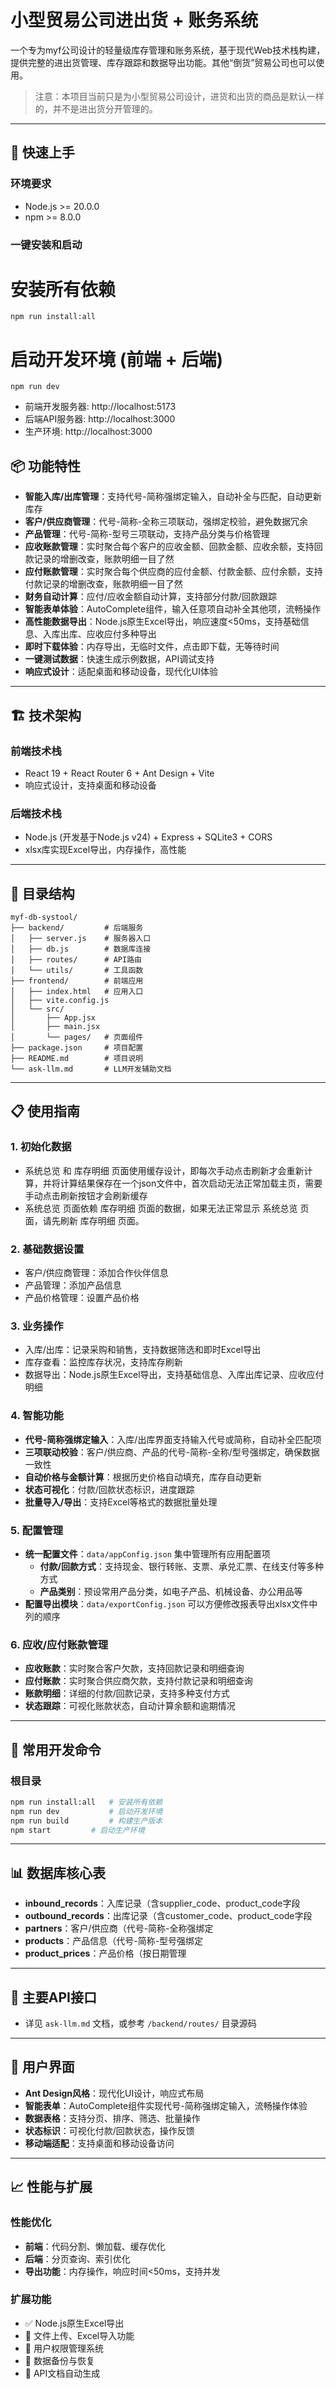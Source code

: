 # 小型贸易公司进出货 + 账务系统

一个专为myf公司设计的轻量级库存管理和账务系统，基于现代Web技术栈构建，提供完整的进出货管理、库存跟踪和数据导出功能。其他“倒货”贸易公司也可以使用。

> 注意：本项目当前只是为小型贸易公司设计，进货和出货的商品是默认一样的，并不是进出货分开管理的。

---

## 🚀 快速上手

### 环境要求
- Node.js >= 20.0.0
- npm >= 8.0.0

### 一键安装和启动
# 安装所有依赖
```
npm run install:all
```

# 启动开发环境 (前端 + 后端)
```
npm run dev
```

- 前端开发服务器: http://localhost:5173
- 后端API服务器: http://localhost:3000
- 生产环境: http://localhost:3000


## 📦 功能特性

- **智能入库/出库管理**：支持代号-简称强绑定输入，自动补全与匹配，自动更新库存
- **客户/供应商管理**：代号-简称-全称三项联动，强绑定校验，避免数据冗余
- **产品管理**：代号-简称-型号三项联动，支持产品分类与价格管理
- **应收账款管理**：实时聚合每个客户的应收金额、回款金额、应收余额，支持回款记录的增删改查，账款明细一目了然
- **应付账款管理**：实时聚合每个供应商的应付金额、付款金额、应付余额，支持付款记录的增删改查，账款明细一目了然
- **财务自动计算**：应付/应收金额自动计算，支持部分付款/回款跟踪
- **智能表单体验**：AutoComplete组件，输入任意项自动补全其他项，流畅操作
- **高性能数据导出**：Node.js原生Excel导出，响应速度<50ms，支持基础信息、入库出库、应收应付多种导出
- **即时下载体验**：内存导出，无临时文件，点击即下载，无等待时间
- **一键测试数据**：快速生成示例数据，API调试支持
- **响应式设计**：适配桌面和移动设备，现代化UI体验

---

## 🏗 技术架构

### 前端技术栈
- React 19 + React Router 6 + Ant Design + Vite
- 响应式设计，支持桌面和移动设备

### 后端技术栈  
- Node.js (开发基于Node.js v24) + Express + SQLite3 + CORS
- xlsx库实现Excel导出，内存操作，高性能

---

## 📁 目录结构

```
myf-db-systool/
├── backend/         # 后端服务
│   ├── server.js    # 服务器入口
│   ├── db.js        # 数据库连接
│   ├── routes/      # API路由
│   └── utils/       # 工具函数
├── frontend/        # 前端应用
│   ├── index.html   # 应用入口
│   ├── vite.config.js
│   └── src/
│       ├── App.jsx
│       ├── main.jsx
│       └── pages/   # 页面组件
├── package.json     # 项目配置
├── README.md        # 项目说明
└── ask-llm.md       # LLM开发辅助文档
```

---

## 📋 使用指南

### 1. 初始化数据
- 系统总览 和 库存明细 页面使用缓存设计，即每次手动点击刷新才会重新计算，并将计算结果保存在一个json文件中，首次启动无法正常加载主页，需要手动点击刷新按钮才会刷新缓存
- 系统总览 页面依赖 库存明细 页面的数据，如果无法正常显示 系统总览 页面，请先刷新 库存明细 页面。

### 2. 基础数据设置
- 客户/供应商管理：添加合作伙伴信息
- 产品管理：添加产品信息
- 产品价格管理：设置产品价格

### 3. 业务操作
- 入库/出库：记录采购和销售，支持数据筛选和即时Excel导出
- 库存查看：监控库存状况，支持库存刷新
- 数据导出：Node.js原生Excel导出，支持基础信息、入库出库记录、应收应付明细

### 4. 智能功能
- **代号-简称强绑定输入**：入库/出库界面支持输入代号或简称，自动补全匹配项
- **三项联动校验**：客户/供应商、产品的代号-简称-全称/型号强绑定，确保数据一致性
- **自动价格与金额计算**：根据历史价格自动填充，库存自动更新
- **状态可视化**：付款/回款状态标识，进度跟踪
- **批量导入/导出**：支持Excel等格式的数据批量处理

### 5. 配置管理
- **统一配置文件**：`data/appConfig.json` 集中管理所有应用配置项
  - **付款/回款方式**：支持现金、银行转账、支票、承兑汇票、在线支付等多种方式
  - **产品类别**：预设常用产品分类，如电子产品、机械设备、办公用品等
- **配置导出模块**：`data/exportConfig.json` 可以方便修改报表导出xlsx文件中列的顺序

### 6. 应收/应付账款管理
- **应收账款**：实时聚合客户欠款，支持回款记录和明细查询
- **应付账款**：实时聚合供应商欠款，支持付款记录和明细查询
- **账款明细**：详细的付款/回款记录，支持多种支付方式
- **状态跟踪**：可视化账款状态，自动计算余额和逾期情况

---

## 🔧 常用开发命令

### 根目录
```bash
npm run install:all   # 安装所有依赖
npm run dev           # 启动开发环境
npm run build         # 构建生产版本
npm start         # 启动生产环境
```

---

## 📊 数据库核心表

- **inbound_records**：入库记录（含supplier_code、product_code字段
- **outbound_records**：出库记录（含customer_code、product_code字段
- **partners**：客户/供应商（代号-简称-全称强绑定
- **products**：产品信息（代号-简称-型号强绑定
- **product_prices**：产品价格（按日期管理

---

## 🔄 主要API接口

- 详见 `ask-llm.md` 文档，或参考 `/backend/routes/` 目录源码

---

## 🎨 用户界面

- **Ant Design风格**：现代化UI设计，响应式布局
- **智能表单**：AutoComplete组件实现代号-简称强绑定输入，流畅操作体验
- **数据表格**：支持分页、排序、筛选、批量操作
- **状态标识**：可视化付款/回款状态，操作反馈
- **移动端适配**：支持桌面和移动设备访问

---

## 📈 性能与扩展

### 性能优化
- **前端**：代码分割、懒加载、缓存优化
- **后端**：分页查询、索引优化
- **导出功能**：内存操作，响应时间<50ms，支持并发

### 扩展功能
- ✅ Node.js原生Excel导出
- 🔄 文件上传、Excel导入功能
- 🔄 用户权限管理系统
- 🔄 数据备份与恢复
- 🔄 API文档自动生成

